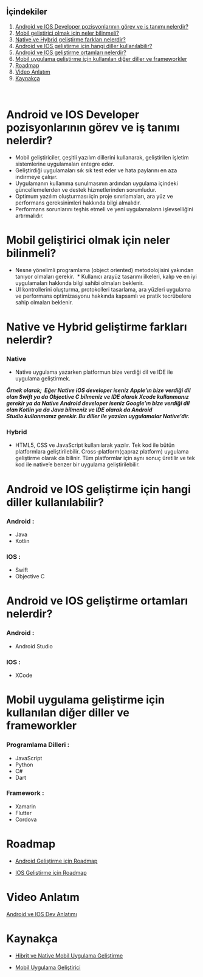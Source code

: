 
## İçindekiler

1. [Android ve IOS Developer pozisyonlarının görev ve iş tanımı nelerdir?](#android-ve-ios-developer-pozisyonlarının-görev-ve-iş-tanımı-nelerdir)
2. [Mobil geliştirici olmak için neler bilinmeli?](#mobil-geliştirici-olmak-için-neler-bilinmeli)
3. [Native ve Hybrid geliştirme farkları nelerdir?](#native-ve-hybrid-geliştirme-farkları-nelerdir)
4. [Android ve IOS geliştirme için hangi diller kullanılabilir?](#android-ve-ios-geliştirme-için-hangi-diller-kullanılabilir) 
5. [Android ve IOS geliştirme ortamları nelerdir?](#android-ve-ios-geliştirme-ortamları-nelerdir)
6. [Mobil uygulama geliştirme için kullanılan diğer diller ve frameworkler](#mobil-uygulama-geliştirme-için-kullanılan-diğer-diller-ve-frameworkler)
7. [Roadmap](#roadmap) 
8. [Video Anlatım](#video-anlatım) 
8. [Kaynakça](#kaynakça)

<br>


# Android ve IOS Developer pozisyonlarının görev ve iş tanımı nelerdir?


* Mobil geliştiriciler, çeşitli yazılım dillerini kullanarak, geliştirilen işletim sistemlerine uygulamaları entegre eder.
* Geliştirdiği uygulamaları sık sık test eder ve hata paylarını en aza indirmeye çalışır.
* Uygulamanın kullanıma sunulmasının ardından uygulama içindeki güncellemelerden ve destek hizmetlerinden sorumludur. 
* Optimum yazılım oluşturması için proje sınırlamaları, ara yüz ve performans gereksinimleri hakkında bilgi almalıdır.
* Performans sorunlarını teşhis etmeli ve yeni uygulamaların işlevselliğini artırmalıdır.


# Mobil geliştirici olmak için neler bilinmeli?

* Nesne yönelimli programlama (object oriented) metodolojisini yakından tanıyor olmaları gerekir.
 * Kullanıcı arayüz tasarımı ilkeleri, kalıp ve en iyi uygulamaları hakkında bilgi sahibi olmaları beklenir.
* UI kontrollerini oluşturma, protokolleri tasarlama, ara yüzleri uygulama ve performans optimizasyonu hakkında kapsamlı ve pratik tecrübelere sahip olmaları beklenir.



# Native ve Hybrid geliştirme farkları nelerdir?


### Native

* Native uygulama yazarken platformun bize verdiği dil ve IDE ile uygulama geliştirmek. 

***Örnek olarak; 
Eğer Native iOS developer iseniz Apple’ın bize verdiği dil olan Swift ya da Objective C bilmeniz ve IDE olarak Xcode kullanmanız gerekir ya da Native Android developer iseniz Google’ın bize verdiği dil olan Kotlin ya da Java bilmeniz ve IDE olarak da Android Studio kullanmanız gerekir. Bu diller ile yazılan uygulamalar Native’dir.***


### Hybrid

* HTML5, CSS ve JavaScript kullanılarak yazılır. Tek kod ile bütün platformlara geliştirilebilir. Cross-platform(çapraz platform) uygulama geliştirme olarak da bilinir. Tüm platformlar için aynı sonuç üretilir ve tek kod ile native’e benzer bir uygulama geliştirilebilir.




# Android ve IOS geliştirme için hangi diller kullanılabilir?

### Android :

* Java
* Kotlin

### IOS :

* Swift
* Objective C 



# Android ve IOS geliştirme ortamları nelerdir?

### Android :

* Android Studio


### IOS :

* XCode


# Mobil uygulama geliştirme için kullanılan diğer diller ve frameworkler

### Programlama Dilleri :

* JavaScript
* Python
* C#
* Dart


### Framework :

* Xamarin
* Flutter
* Cordova


# Roadmap

* [Android Geliştirme için Roadmap](https://roadmap.sh/android)

* [IOS Geliştirme için Roadmap](https://www.mobiler.dev/post/ios-developer-roadmap)


# Video Anlatım

[Android ve IOS Dev Anlatımı](https://www.veed.io/embed/4220f45b-855a-40bf-874b-c907acf0ac7f)




# Kaynakça

* [Hibrit ve Native Mobil Uygulama Geliştirme](https://bilginc.com/tr/blog/hibrit-karma-vs-native-yerli-mobil-uygulama-gelistirme-257/#:~:text=Tahmin%20edebileceğiniz%20gibi%20en%20çok,ın%20en%20çok%20desteklediği%20dildir)

* [Mobil Uygulama Geliştirici](https://www.kariyer.net/pozisyonlar/mobil+uygulama+gelistiricisi/nedir#:~:text=Mobil%20uygulama%20geliştiricisi%2C%20mobil%20cihazlar,kullanıcılara%20hazır%20halde%20sunan%20kişilerdir)